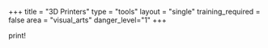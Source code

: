 +++
    title = "3D Printers"
    type = "tools"
    layout = "single"
    training_required = false
    area = "visual_arts"
    danger_level="1"
+++
 
 print!